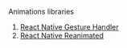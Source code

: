 Animations libraries

1. [ React Native Gesture Handler ](https://docs.swmansion.com/react-native-gesture-handler/docs/)
2. [ React Native Reanimated ](https://docs.swmansion.com/react-native-reanimated/)
